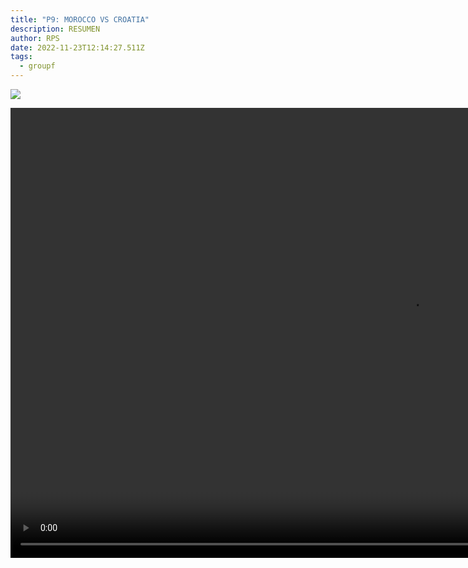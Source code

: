 ```yaml
---
title: "P9: MOROCCO VS CROATIA"
description: RESUMEN
author: RPS
date: 2022-11-23T12:14:27.511Z
tags:
  - groupf
---
```

![](/static/img/22-11-23_07-03-06-806.jpg)

<video id="vid1" class="video-js" controls autoplay preload="auto" height="720" width="1280">
  <source src="https://www.dropbox.com/s/fyxempaezqkm08c/20221123marrvscro_esarg.mp4?raw=1">
</video>